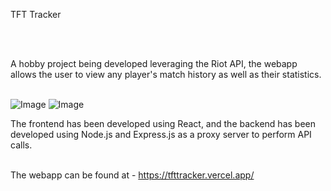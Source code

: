 TFT Tracker

<br/>
<br/>


A hobby project being developed leveraging the Riot API, the webapp allows the user to view any player's match history as well as their statistics.
<br/>
<br/>

![Image](https://github.com/user-attachments/assets/ce68119f-f6dc-4e6d-bd39-64301ed7b620)
![Image](https://github.com/user-attachments/assets/b4695414-34b5-4d57-8b67-491a6c881f35)

The frontend has been developed using React, and the backend has been developed using Node.js and Express.js as a proxy server to perform API calls.
<br/>
<br/>



The webapp can be found at - https://tfttracker.vercel.app/

 
 

